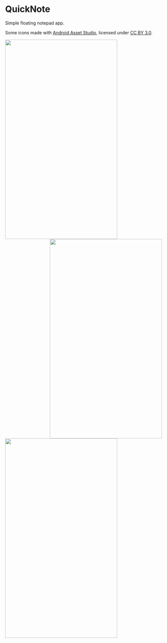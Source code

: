QuickNote
=========

Simple floating notepad app.

Some icons made with [Android Asset Studio](http://romannurik.github.io/AndroidAssetStudio/index.html), licensed under [CC BY 3.0](http://creativecommons.org/licenses/by/3.0/).

<a href="url"><img src="http://i.imgur.com/6XJyM1J.png" align="left" height="640" width="360"></a>
<a href="url"><img src="http://i.imgur.com/gOn2tjF.png" align="right" height="640" width="360"></a>
<a href="url"><img src="http://i.imgur.com/IfjWasx.png" align="middle" height="640" width="360"></a>
